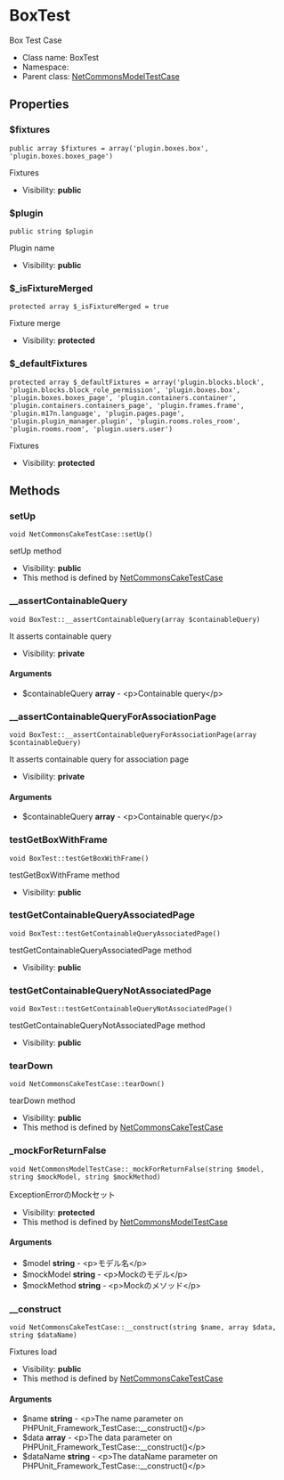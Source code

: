 BoxTest
===============

Box Test Case




* Class name: BoxTest
* Namespace: 
* Parent class: [NetCommonsModelTestCase](NetCommonsModelTestCase.md)





Properties
----------


### $fixtures

    public array $fixtures = array('plugin.boxes.box', 'plugin.boxes.boxes_page')

Fixtures



* Visibility: **public**


### $plugin

    public string $plugin

Plugin name



* Visibility: **public**


### $_isFixtureMerged

    protected array $_isFixtureMerged = true

Fixture merge



* Visibility: **protected**


### $_defaultFixtures

    protected array $_defaultFixtures = array('plugin.blocks.block', 'plugin.blocks.block_role_permission', 'plugin.boxes.box', 'plugin.boxes.boxes_page', 'plugin.containers.container', 'plugin.containers.containers_page', 'plugin.frames.frame', 'plugin.m17n.language', 'plugin.pages.page', 'plugin.plugin_manager.plugin', 'plugin.rooms.roles_room', 'plugin.rooms.room', 'plugin.users.user')

Fixtures



* Visibility: **protected**


Methods
-------


### setUp

    void NetCommonsCakeTestCase::setUp()

setUp method



* Visibility: **public**
* This method is defined by [NetCommonsCakeTestCase](NetCommonsCakeTestCase.md)




### __assertContainableQuery

    void BoxTest::__assertContainableQuery(array $containableQuery)

It asserts containable query



* Visibility: **private**


#### Arguments
* $containableQuery **array** - &lt;p&gt;Containable query&lt;/p&gt;



### __assertContainableQueryForAssociationPage

    void BoxTest::__assertContainableQueryForAssociationPage(array $containableQuery)

It asserts containable query for association page



* Visibility: **private**


#### Arguments
* $containableQuery **array** - &lt;p&gt;Containable query&lt;/p&gt;



### testGetBoxWithFrame

    void BoxTest::testGetBoxWithFrame()

testGetBoxWithFrame method



* Visibility: **public**




### testGetContainableQueryAssociatedPage

    void BoxTest::testGetContainableQueryAssociatedPage()

testGetContainableQueryAssociatedPage method



* Visibility: **public**




### testGetContainableQueryNotAssociatedPage

    void BoxTest::testGetContainableQueryNotAssociatedPage()

testGetContainableQueryNotAssociatedPage method



* Visibility: **public**




### tearDown

    void NetCommonsCakeTestCase::tearDown()

tearDown method



* Visibility: **public**
* This method is defined by [NetCommonsCakeTestCase](NetCommonsCakeTestCase.md)




### _mockForReturnFalse

    void NetCommonsModelTestCase::_mockForReturnFalse(string $model, string $mockModel, string $mockMethod)

ExceptionErrorのMockセット



* Visibility: **protected**
* This method is defined by [NetCommonsModelTestCase](NetCommonsModelTestCase.md)


#### Arguments
* $model **string** - &lt;p&gt;モデル名&lt;/p&gt;
* $mockModel **string** - &lt;p&gt;Mockのモデル&lt;/p&gt;
* $mockMethod **string** - &lt;p&gt;Mockのメソッド&lt;/p&gt;



### __construct

    void NetCommonsCakeTestCase::__construct(string $name, array $data, string $dataName)

Fixtures load



* Visibility: **public**
* This method is defined by [NetCommonsCakeTestCase](NetCommonsCakeTestCase.md)


#### Arguments
* $name **string** - &lt;p&gt;The name parameter on PHPUnit_Framework_TestCase::__construct()&lt;/p&gt;
* $data **array** - &lt;p&gt;The data parameter on PHPUnit_Framework_TestCase::__construct()&lt;/p&gt;
* $dataName **string** - &lt;p&gt;The dataName parameter on PHPUnit_Framework_TestCase::__construct()&lt;/p&gt;


